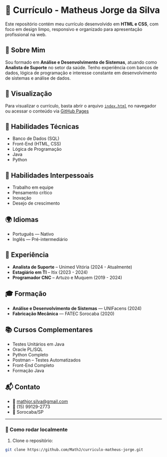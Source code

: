 # 💼 Currículo - Matheus Jorge da Silva

Este repositório contém meu currículo desenvolvido em **HTML e CSS**, com foco em design limpo, responsivo e organizado para apresentação profissional na web.

## 🧑 Sobre Mim

Sou formado em **Análise e Desenvolvimento de Sistemas**, atuando como **Analista de Suporte** no setor da saúde. Tenho experiência com bancos de dados, lógica de programação e interesse constante em desenvolvimento de sistemas e análise de dados.

## 📄 Visualização

Para visualizar o currículo, basta abrir o arquivo [`index.html`](./index.html) no navegador ou acessar o conteúdo via [GitHub Pages](https://mathjorge23.github.io/Curriculo/) 

## 🧠 Habilidades Técnicas

- Banco de Dados (SQL)
- Front-End (HTML, CSS)
- Lógica de Programação
- Java
- Python

## 🤝 Habilidades Interpessoais

- Trabalho em equipe
- Pensamento crítico
- Inovação
- Desejo de crescimento

## 🌍 Idiomas

- Português — Nativo  
- Inglês — Pré-intermediário

## 🏢 Experiência

- **Analista de Suporte** – Unimed Vitória (2024 - Atualmente)  
- **Estagiário em TI** – Itix (2023 - 2024)  
- **Programador CNC** – Artuzo e Muquem (2019 - 2024)

## 🎓 Formação

- **Análise e Desenvolvimento de Sistemas** — UNIFacens (2024)  
- **Fabricação Mecânica** — FATEC Sorocaba (2020)

## 📚 Cursos Complementares

- Testes Unitários em Java  
- Oracle PL/SQL  
- Python Completo  
- Postman – Testes Automatizados  
- Front-End Completo  
- Formação Java

## 📬 Contato

- 📧 mathjor.silva@gmail.com  
- 📱 (15) 99129-2773  
- 📍 Sorocaba/SP

---

### 🚀 Como rodar localmente

1. Clone o repositório:

```bash
git clone https://github.com/MathJ/curriculo-matheus-jorge.git
